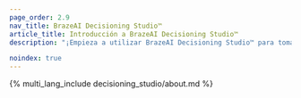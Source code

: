 ```yaml
---
page_order: 2.9
nav_title: BrazeAI Decisioning Studio™
article_title: Introducción a BrazeAI Decisioning Studio™
description: "¡Empieza a utilizar BrazeAI Decisioning Studio™ para tomar decisiones de IA 1:1 que maximicen cualquier métrica empresarial!"

noindex: true
---
```


{% multi_lang_include decisioning_studio/about.md %}
